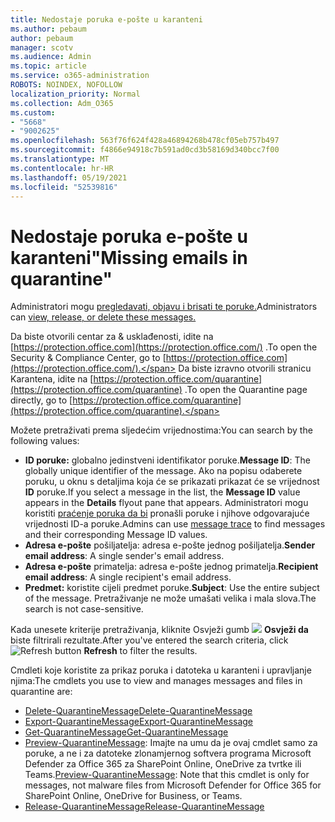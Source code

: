 ```yaml
---
title: Nedostaje poruka e-pošte u karanteni
ms.author: pebaum
author: pebaum
manager: scotv
ms.audience: Admin
ms.topic: article
ms.service: o365-administration
ROBOTS: NOINDEX, NOFOLLOW
localization_priority: Normal
ms.collection: Adm_O365
ms.custom:
- "5668"
- "9002625"
ms.openlocfilehash: 563f76f624f428a46894268b478cf05eb757b497
ms.sourcegitcommit: f4866e94918c7b591ad0cd3b58169d340bcc7f00
ms.translationtype: MT
ms.contentlocale: hr-HR
ms.lasthandoff: 05/19/2021
ms.locfileid: "52539816"
---
```

# <a name="missing-emails-in-quarantine"></a><span data-ttu-id="ed7ec-102">Nedostaje poruka e-pošte u karanteni"</span><span class="sxs-lookup"><span data-stu-id="ed7ec-102">Missing emails in quarantine"</span></span>

<span data-ttu-id="ed7ec-103">Administratori mogu [pregledavati, objavu i brisati te poruke.](/microsoft-365/security/office-365-security/manage-quarantined-messages-and-files)</span><span class="sxs-lookup"><span data-stu-id="ed7ec-103">Administrators can [view, release, or delete these messages.](/microsoft-365/security/office-365-security/manage-quarantined-messages-and-files)</span></span>

<span data-ttu-id="ed7ec-104">Da biste otvorili centar za & usklađenosti, idite na [https://protection.office.com](https://protection.office.com/) .</span><span class="sxs-lookup"><span data-stu-id="ed7ec-104">To open the Security & Compliance Center, go to [https://protection.office.com](https://protection.office.com/).</span></span> <span data-ttu-id="ed7ec-105">Da biste izravno otvorili stranicu Karantena, idite na [https://protection.office.com/quarantine](https://protection.office.com/quarantine) .</span><span class="sxs-lookup"><span data-stu-id="ed7ec-105">To open the Quarantine page directly, go to [https://protection.office.com/quarantine](https://protection.office.com/quarantine).</span></span>  

<span data-ttu-id="ed7ec-106">Možete pretraživati prema sljedećim vrijednostima:</span><span class="sxs-lookup"><span data-stu-id="ed7ec-106">You can search by the following values:</span></span>  

- <span data-ttu-id="ed7ec-107">**ID poruke:** globalno jedinstveni identifikator poruke.</span><span class="sxs-lookup"><span data-stu-id="ed7ec-107">**Message ID**: The globally unique identifier of the message.</span></span> <span data-ttu-id="ed7ec-108">Ako na popisu odaberete poruku, u oknu  s detaljima koja će se prikazati prikazat će se vrijednost **ID** poruke.</span><span class="sxs-lookup"><span data-stu-id="ed7ec-108">If you select a message in the list, the  **Message ID**  value appears in the  **Details**  flyout pane that appears.</span></span> <span data-ttu-id="ed7ec-109">Administratori mogu koristiti [praćenje poruka da bi](/microsoft-365/security/office-365-security/message-trace-scc) pronašli poruke i njihove odgovarajuće vrijednosti ID-a poruke.</span><span class="sxs-lookup"><span data-stu-id="ed7ec-109">Admins can use [message trace](/microsoft-365/security/office-365-security/message-trace-scc) to find messages and their corresponding Message ID values.</span></span>
- <span data-ttu-id="ed7ec-110">**Adresa e-pošte** pošiljatelja: adresa e-pošte jednog pošiljatelja.</span><span class="sxs-lookup"><span data-stu-id="ed7ec-110">**Sender email address**: A single sender's email address.</span></span>
- <span data-ttu-id="ed7ec-111">**Adresa e-pošte** primatelja: adresa e-pošte jednog primatelja.</span><span class="sxs-lookup"><span data-stu-id="ed7ec-111">**Recipient email address**: A single recipient's email address.</span></span>
- <span data-ttu-id="ed7ec-112">**Predmet:** koristite cijeli predmet poruke.</span><span class="sxs-lookup"><span data-stu-id="ed7ec-112">**Subject**: Use the entire subject of the message.</span></span> <span data-ttu-id="ed7ec-113">Pretraživanje ne može umašati velika i mala slova.</span><span class="sxs-lookup"><span data-stu-id="ed7ec-113">The search is not case-sensitive.</span></span>

<span data-ttu-id="ed7ec-114">Kada unesete kriterije pretraživanja, kliknite Osvježi gumb ![ ](/microsoft-365/media/scc-quarantine-refresh.png?view=o365-worldwide) **Osvježi da** biste filtrirali rezultate.</span><span class="sxs-lookup"><span data-stu-id="ed7ec-114">After you've entered the search criteria, click ![Refresh button](/microsoft-365/media/scc-quarantine-refresh.png?view=o365-worldwide) **Refresh** to filter the results.</span></span>

<span data-ttu-id="ed7ec-115">Cmdleti koje koristite za prikaz poruka i datoteka u karanteni i upravljanje njima:</span><span class="sxs-lookup"><span data-stu-id="ed7ec-115">The cmdlets you use to view and manages messages and files in quarantine are:</span></span>
- [<span data-ttu-id="ed7ec-116">Delete-QuarantineMessage</span><span class="sxs-lookup"><span data-stu-id="ed7ec-116">Delete-QuarantineMessage</span></span>](/powershell/module/exchange/delete-quarantinemessage)
- [<span data-ttu-id="ed7ec-117">Export-QuarantineMessage</span><span class="sxs-lookup"><span data-stu-id="ed7ec-117">Export-QuarantineMessage</span></span>](/powershell/module/exchange/export-quarantinemessage)
- [<span data-ttu-id="ed7ec-118">Get-QuarantineMessage</span><span class="sxs-lookup"><span data-stu-id="ed7ec-118">Get-QuarantineMessage</span></span>](/powershell/module/exchange/get-quarantinemessage)
- <span data-ttu-id="ed7ec-119">[Preview-QuarantineMessage](/powershell/module/exchange/preview-quarantinemessage): Imajte na umu da je ovaj cmdlet samo za poruke, a ne i za datoteke zlonamjernog softvera programa Microsoft Defender za Office 365 za SharePoint Online, OneDrive za tvrtke ili Teams.</span><span class="sxs-lookup"><span data-stu-id="ed7ec-119">[Preview-QuarantineMessage](/powershell/module/exchange/preview-quarantinemessage): Note that this cmdlet is only for messages, not malware files from Microsoft Defender for Office 365 for SharePoint Online, OneDrive for Business, or Teams.</span></span>
- [<span data-ttu-id="ed7ec-120">Release-QuarantineMessage</span><span class="sxs-lookup"><span data-stu-id="ed7ec-120">Release-QuarantineMessage</span></span>](/powershell/module/exchange/release-quarantinemessage)